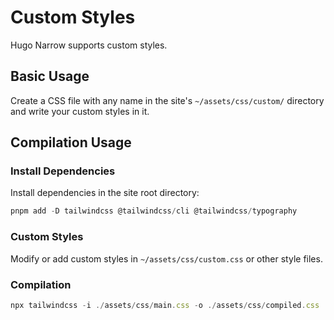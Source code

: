 # Custom Styles

Hugo Narrow supports custom styles.

## Basic Usage

Create a CSS file with any name in the site's `~/assets/css/custom/` directory and write your custom styles in it.

## Compilation Usage

### Install Dependencies

Install dependencies in the site root directory:

```javascript
pnpm add -D tailwindcss @tailwindcss/cli @tailwindcss/typography
```

### Custom Styles

Modify or add custom styles in `~/assets/css/custom.css` or other style files.

### Compilation

```javascript
npx tailwindcss -i ./assets/css/main.css -o ./assets/css/compiled.css
```
